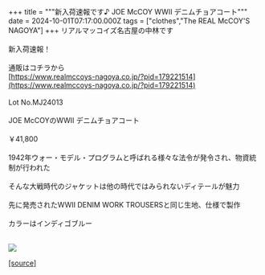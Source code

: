 +++
title = """新入荷速報です♪ JOE McCOY WWII デニムチョアコート"""
date = 2024-10-01T07:17:00.000Z
tags = ["clothes","The REAL McCOY'S NAGOYA"]
+++
リアルマッコイズ名古屋の中林です  
   
新入荷速報！  
   
通販はコチラから  
[https://www.realmccoys-nagoya.co.jp/?pid=179221514](https://www.realmccoys-nagoya.co.jp/?pid=179221514)  
   
Lot No.MJ24013  
   
JOE McCOYのWWII デニムチョアコート  
   
￥41,800  
   
1942年ウォー・モデル・プログラムと呼ばれる様々な法令が発令され、物資統制が行われた  
   
そんな大戦時代のジャケットは他の時代ではみられないディテールが魅力  
   
先に発売されたWWII DENIM WORK TROUSERSと同じ生地、仕様で製作  
   
カラーはインディゴブルー  
 

[![](https://stat.ameba.jp/user_images/20241001/15/realmccoy-nagoya/35/80/j/o1000100015492855796.jpg)](https://www.realmccoys-nagoya.co.jp/?pid=179221514)

[[source]](https://ameblo.jp/realmccoy-nagoya/entry-12869624525.html)
